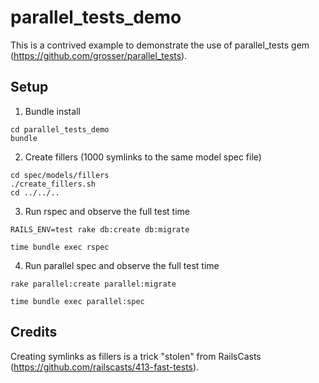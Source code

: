 # parallel_tests_demo

This is a contrived example to demonstrate the use of parallel_tests gem (https://github.com/grosser/parallel_tests).

## Setup

1. Bundle install
  ```
  cd parallel_tests_demo
  bundle
  ```

2. Create fillers (1000 symlinks to the same model spec file)
  ```
  cd spec/models/fillers
  ./create_fillers.sh
  cd ../../..
  ```

3. Run rspec and observe the full test time
  ```
  RAILS_ENV=test rake db:create db:migrate

  time bundle exec rspec
  ```

4. Run parallel spec and observe the full test time
  ```
  rake parallel:create parallel:migrate

  time bundle exec parallel:spec
  ```

## Credits
Creating symlinks as fillers is a trick "stolen" from RailsCasts (https://github.com/railscasts/413-fast-tests).
